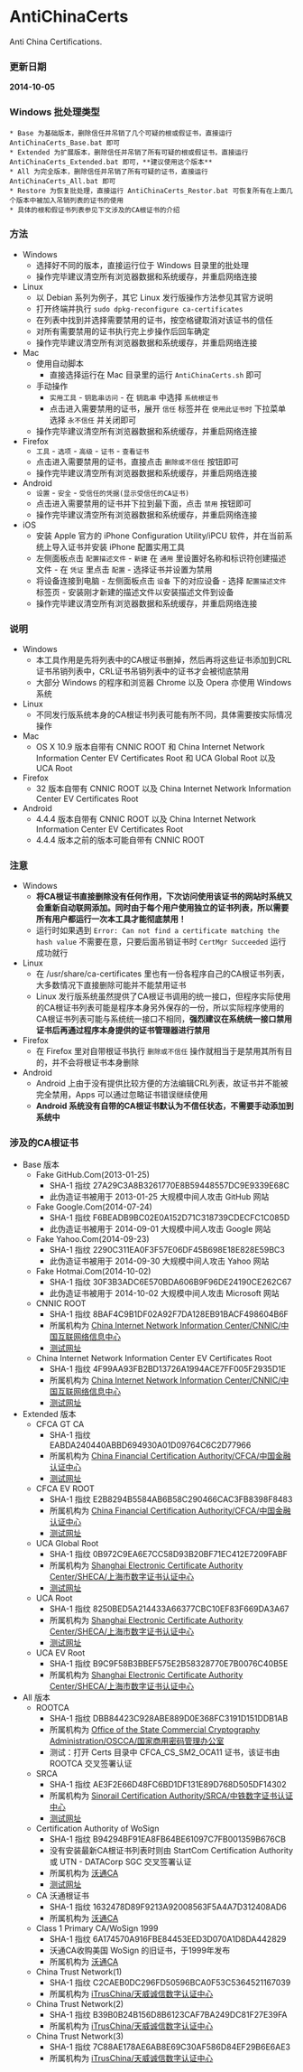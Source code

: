 ﻿AntiChinaCerts
==============
Anti China Certifications.

### 更新日期
**2014-10-05**

### Windows 批处理类型
    * Base 为基础版本，删除信任并吊销了几个可疑的根或假证书，直接运行 AntiChinaCerts_Base.bat 即可
    * Extended 为扩展版本，删除信任并吊销了所有可疑的根或假证书，直接运行 AntiChinaCerts_Extended.bat 即可，**建议使用这个版本**
    * All 为完全版本，删除信任并吊销了所有可疑的证书，直接运行 AntiChinaCerts_All.bat 即可
    * Restore 为恢复批处理，直接运行 AntiChinaCerts_Restor.bat 可恢复所有在上面几个版本中被加入吊销列表的证书的使用
    * 具体的根和假证书列表参见下文涉及的CA根证书的介绍

### 方法
* Windows
    * 选择好不同的版本，直接运行位于 Windows 目录里的批处理
    * 操作完毕建议清空所有浏览器数据和系统缓存，并重启网络连接
* Linux
    * 以 Debian 系列为例子，其它 Linux 发行版操作方法参见其官方说明
    * 打开终端并执行 `sudo dpkg-reconfigure ca-certificates`
    * 在列表中找到并选择需要禁用的证书，按空格键取消对该证书的信任
    * 对所有需要禁用的证书执行完上步操作后回车确定
    * 操作完毕建议清空所有浏览器数据和系统缓存，并重启网络连接
* Mac
    * 使用自动脚本
        * 直接选择运行在 Mac 目录里的运行 `AntiChinaCerts.sh` 即可
    * 手动操作
        * `实用工具` - `钥匙串访问` - 在 `钥匙串` 中选择 `系统根证书`
        * 点击进入需要禁用的证书，展开 `信任` 标签并在 `使用此证书时` 下拉菜单选择 `永不信任` 并关闭即可
    * 操作完毕建议清空所有浏览器数据和系统缓存，并重启网络连接
* Firefox
    * `工具` - `选项` - `高级` - `证书` - `查看证书`
    * 点击进入需要禁用的证书，直接点击 `删除或不信任` 按钮即可
    * 操作完毕建议清空所有浏览器数据和系统缓存，并重启网络连接
* Android
    * `设置` - `安全` - `受信任的凭据(显示受信任的CA证书)`
    * 点击进入需要禁用的证书并下拉到最下面，点击 `禁用` 按钮即可
    * 操作完毕建议清空所有浏览器数据和系统缓存，并重启网络连接
* iOS
    * 安装 Apple 官方的 iPhone Configuration Utility/iPCU 软件，并在当前系统上导入证书并安装 iPhone 配置实用工具
    * 左侧面板点击 `配置描述文件` - `新建` 在 `通用` 里设置好名称和标识符创建描述文件 - 在 `凭证` 里点击 `配置` - 选择证书并设置为禁用
    * 将设备连接到电脑 - 左侧面板点击 `设备` 下的对应设备 - 选择 `配置描述文件` 标签页 - 安装刚才新建的描述文件以安装描述文件到设备
    * 操作完毕建议清空所有浏览器数据和系统缓存，并重启网络连接

### 说明
* Windows
    * 本工具作用是先将列表中的CA根证书删掉，然后再将这些证书添加到CRL证书吊销列表中，CRL证书吊销列表中的证书才会被彻底禁用
    * 大部分 Windows 的程序和浏览器 Chrome 以及 Opera 亦使用 Windows 系统
* Linux
    * 不同发行版系统本身的CA根证书列表可能有所不同，具体需要按实际情况操作
* Mac
    * OS X 10.9 版本自带有 CNNIC ROOT 和 China Internet Network Information Center EV Certificates Root 和 UCA Global Root 以及 UCA Root
* Firefox
    * 32 版本自带有 CNNIC ROOT 以及 China Internet Network Information Center EV Certificates Root
* Android
    * 4.4.4 版本自带有 CNNIC ROOT 以及 China Internet Network Information Center EV Certificates Root
    * 4.4.4 版本之前的版本可能自带有 CNNIC ROOT

### 注意
* Windows
    * **将CA根证书直接删除没有任何作用，下次访问使用该证书的网站时系统又会重新自动联网添加。同时由于每个用户使用独立的证书列表，所以需要所有用户都运行一次本工具才能彻底禁用！**
    * 运行时如果遇到 `Error: Can not find a certificate matching the hash value` 不需要在意，只要后面吊销证书时 `CertMgr Succeeded` 运行成功就行
* Linux
    * 在 /usr/share/ca-certificates 里也有一份各程序自己的CA根证书列表，大多数情况下直接删除可能并不能禁用证书
    * Linux 发行版系统虽然提供了CA根证书调用的统一接口，但程序实际使用的CA根证书列表可能是程序本身另外保存的一份，所以实际程序使用的CA根证书列表可能与系统统一接口不相同，**强烈建议在系统统一接口禁用证书后再通过程序本身提供的证书管理器进行禁用**
* Firefox
    * 在 Firefox 里对自带根证书执行 `删除或不信任` 操作就相当于是禁用其所有目的，并不会将根证书本身删除
* Android
    * Android 上由于没有提供比较方便的方法编辑CRL列表，故证书并不能被完全禁用，Apps 可以通过忽略证书错误继续使用
    * **Android 系统没有自带的CA根证书默认为不信任状态，不需要手动添加到系统中**

### 涉及的CA根证书
* Base 版本
    * Fake GitHub.Com(2013-01-25)
        * SHA-1 指纹 ‎27A29C3A8B3261770E8B59448557DC9E9339E68C
        * 此伪造证书被用于 2013-01-25 大规模中间人攻击 GitHub 网站
    * Fake Google.Com(2014-07-24)
        * SHA-1 指纹 ‎F6BEADB9BC02E0A152D71C318739CDECFC1C085D
        * 此伪造证书被用于 2014-09-01 大规模中间人攻击 Google 网站
    * Fake Yahoo.Com(2014-09-23)
        * SHA-1 指纹 ‎2290C311EA0F3F57E06DF45B698E18E828E59BC3
        * 此伪造证书被用于 2014-09-30 大规模中间人攻击 Yahoo 网站
	* Fake Hotmai.Com(2014-10-02)
        * SHA-1 指纹 ‎30F3B3ADC6E570BDA606B9F96DE24190CE262C67
        * 此伪造证书被用于 2014-10-02 大规模中间人攻击 Microsoft 网站
    * CNNIC ROOT
        * SHA-1 指纹 8BAF4C9B1DF02A92F7DA128EB91BACF498604B6F
        * 所属机构为 [China Internet Network Information Center/CNNIC/中国互联网络信息中心](http://www.cnnic.net.cn)
        * [测试网址](https://www.cnnic.net.cn)
    * China Internet Network Information Center EV Certificates Root
        * SHA-1 指纹 4F99AA93FB2BD13726A1994ACE7FF005F2935D1E
        * 所属机构为 [China Internet Network Information Center/CNNIC/中国互联网络信息中心](http://www.cnnic.net.cn)
        * [测试网址](https://evdemo.cnnic.cn)
* Extended 版本
    * CFCA GT CA
        * SHA-1 指纹 EABDA240440ABBD694930A01D09764C6C2D77966
        * 所属机构为 [China Financial Certification Authority/CFCA/中国金融认证中心](http://www.cfca.com.cn)
        * [测试网址](https://cstest.cfca.com.cn)
    * CFCA EV ROOT
        * SHA-1 指纹 E2B8294B5584AB6B58C290466CAC3FB8398F8483
        * 所属机构为 [China Financial Certification Authority/CFCA/中国金融认证中心](http://www.cfca.com.cn)
        * [测试网址](https://cs.cfca.com.cn)
    * UCA Global Root
        * SHA-1 指纹 0B972C9EA6E7CC58D93B20BF71EC412E7209FABF
        * 所属机构为 [Shanghai Electronic Certificate Authority Center/SHECA/上海市数字证书认证中心](http://www.sheca.com)
        * [测试网址](https://www.sheca.com)
    * UCA Root
        * SHA-1 指纹 8250BED5A214433A66377CBC10EF83F669DA3A67
        * 所属机构为 [Shanghai Electronic Certificate Authority Center/SHECA/上海市数字证书认证中心](http://www.sheca.com)
        * [测试网址](https://ibanks.bankofshanghai.com)
    * UCA EV Root
        * SHA-1 指纹 B9C9F58B3BBEF575E2B58328770E7B0076C40B5E
        * 所属机构为 [Shanghai Electronic Certificate Authority Center/SHECA/上海市数字证书认证中心](http://www.sheca.com)
* All 版本
    * ROOTCA
        * SHA-1 指纹 ‎DBB84423C928ABE889D0E368FC3191D151DDB1AB
        * 所属机构为 [Office of the State Commercial Cryptography Administration/OSCCA/国家商用密码管理办公室](http://www.oscca.gov.cn)
        * 测试：打开 Certs 目录中 CFCA_CS_SM2_OCA11 证书，该证书由 ROOTCA 交叉签署认证
    * SRCA
        * SHA-1 指纹 ‎AE3F2E66D48FC6BD1DF131E89D768D505DF14302
        * 所属机构为 [Sinorail Certification Authority/SRCA/中铁数字证书认证中心](http://www.12306.cn)
        * [测试网址](https://kyfw.12306.cn)
    * Certification Authority of WoSign
        * SHA-1 指纹 B94294BF91EA8FB64BE61097C7FB001359B676CB
        * 没有安装最新CA根证书列表时则由 StartCom Certification Authority 或 UTN - DATACorp SGC 交叉签署认证
        * 所属机构为 [沃通CA](http://www.wosign.com)
        * [测试网址](https://www.wosign.com)
    * CA 沃通根证书
        * SHA-1 指纹 1632478D89F9213A92008563F5A4A7D312408AD6
        * 所属机构为 [沃通CA](http://www.wosign.com)
    * Class 1 Primary CA/WoSign 1999
        * SHA-1 指纹 ‎6A174570A916FBE84453EED3D070A1D8DA442829
        * 沃通CA收购美国 WoSign 的旧证书，于1999年发布
        * 所属机构为 [沃通CA](http://www.wosign.com)
    * China Trust Network(1)
        * SHA-1 指纹 C2CAEB0DC296FD50596BCA0F53C5364521167039
        * 所属机构为 [iTrusChina/天威诚信数字认证中心](http://www.itrus.com.cn)
    * China Trust Network(2)
        * SHA-1 指纹 B39B0B24B156D8B6123CAF7BA249DC81F27E39FA
        * 所属机构为 [iTrusChina/天威诚信数字认证中心](http://www.itrus.com.cn)
    * China Trust Network(3)
        * SHA-1 指纹 7C88AE178AE6AB8E69C30AF586D84EF29B6E6AE3
        * 所属机构为 [iTrusChina/天威诚信数字认证中心](http://www.itrus.com.cn)
